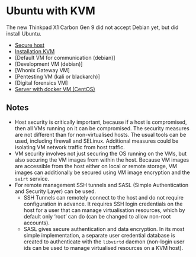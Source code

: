 # Ubuntu with KVM

The new Thinkpad X1 Carbon Gen 9 did not accept Debian yet, but did install Ubuntu.

* [Secure host](../pc)
* [Installation KVM](Installation.md)
* [Default VM for communication (debian)]
* [Development VM (debian)]
* [Whonix Gateway VM]
* [Pentesting VM (kali or blackarch)]
* [Digital forensics VM]
* [Server with docker VM (CentOS)](Server-with-docker.md)

## Notes

* Host security is critically important, because if a host is compromised, then all VMs running on it can be compromised. The security measures are not different than for non-virtualised hosts. The usual tools can be used, including firewall and SELinux. Additional measures could be isolating VM network traffic from host traffic. 
* VM security involves not just securing the OS running on the VMs, but also securing the VM images from within the host. Because VM images are accessible from the host either on local or remote storage, VM images can additionally be secured using VM image encryption and the `svirt` service.
* For remote management SSH tunnels and SASL (Simple Authentication and Security Layer) can be used.
  * SSH Tunnels can remotely connect to the host and do not require configuration in advance. It requires SSH login credentials on the host for a user that can manage virtualisation resources, which by default only ‘root’ can do (can be changed to allow non-root accounts).
  * SASL gives secure authentication and data encryption. In its most simple implementation, a separate user credential database is created to authenticate with the `libvirtd` daemon (non-login user ids can be used to manage virtualised resources on a KVM host). 